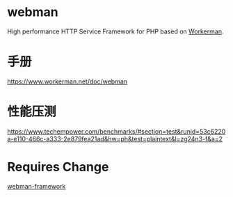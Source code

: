 # webman
High performance HTTP Service Framework for PHP based on [Workerman](https://github.com/walkor/workerman).

# 手册
https://www.workerman.net/doc/webman

# 性能压测
https://www.techempower.com/benchmarks/#section=test&runid=53c6220a-e110-466c-a333-2e879fea21ad&hw=ph&test=plaintext&l=zg24n3-f&a=2

# Requires Change
[webman-framework](https://github.com/withgame/webman-framework/tree/withgame)